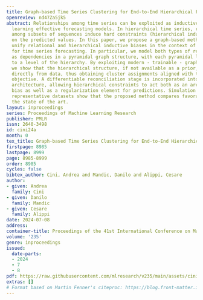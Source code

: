 ```yaml
---
title: Graph-based Time Series Clustering for End-to-End Hierarchical Forecasting
openreview: nd47Za5jk5
abstract: Relationships among time series can be exploited as inductive biases in
  learning effective forecasting models. In hierarchical time series, relationships
  among subsets of sequences induce hard constraints (hierarchical inductive biases)
  on the predicted values. In this paper, we propose a graph-based methodology to
  unify relational and hierarchical inductive biases in the context of deep learning
  for time series forecasting. In particular, we model both types of relationships
  as dependencies in a pyramidal graph structure, with each pyramidal layer corresponding
  to a level of the hierarchy. By exploiting modern - trainable - graph pooling operators
  we show that the hierarchical structure, if not available as a prior, can be learned
  directly from data, thus obtaining cluster assignments aligned with the forecasting
  objective. A differentiable reconciliation stage is incorporated into the processing
  architecture, allowing hierarchical constraints to act both as an architectural
  bias as well as a regularization element for predictions. Simulation results on
  representative datasets show that the proposed method compares favorably against
  the state of the art.
layout: inproceedings
series: Proceedings of Machine Learning Research
publisher: PMLR
issn: 2640-3498
id: cini24a
month: 0
tex_title: Graph-based Time Series Clustering for End-to-End Hierarchical Forecasting
firstpage: 8985
lastpage: 8999
page: 8985-8999
order: 8985
cycles: false
bibtex_author: Cini, Andrea and Mandic, Danilo and Alippi, Cesare
author:
- given: Andrea
  family: Cini
- given: Danilo
  family: Mandic
- given: Cesare
  family: Alippi
date: 2024-07-08
address:
container-title: Proceedings of the 41st International Conference on Machine Learning
volume: '235'
genre: inproceedings
issued:
  date-parts:
  - 2024
  - 7
  - 8
pdf: https://raw.githubusercontent.com/mlresearch/v235/main/assets/cini24a/cini24a.pdf
extras: []
# Format based on Martin Fenner's citeproc: https://blog.front-matter.io/posts/citeproc-yaml-for-bibliographies/
---
```

